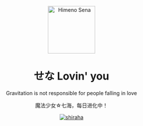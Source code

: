 <p align="center">
  <a href="https://shiraha.cn">
    <img src="https://cdn.jsdelivr.net/gh/ymd45921/ymd45921@main/static/avatar/HimenoSena.png" alt="Himeno Sena" width="128" height="128">
  </a>
</p>

<h1 align="center">せな Lovin' you</h1>

<p align="center">
  Gravitation is not responsible for people falling in love
</p>
<p align="center">
  魔法少女☆七海，每日进化中！
</p>
<span align="center">

[![shiraha](https://img.shields.io/badge/N.N.M.-candidate%20master-purple?style=flat&logo=codeforces)](http://codeforces.com/profile/N.N.M.)

</span>

<!--
**ymd45921/ymd45921** is a ✨ _special_ ✨ repository because its `README.md` (this file) appears on your GitHub profile.

Here are some ideas to get you started:

- 🔭 I’m currently working on ...
- 🌱 I’m currently learning ...
- 👯 I’m looking to collaborate on ...
- 🤔 I’m looking for help with ...
- 💬 Ask me about ...
- 📫 How to reach me: ...
- 😄 Pronouns: ...
- ⚡ Fun fact: ...
-->
